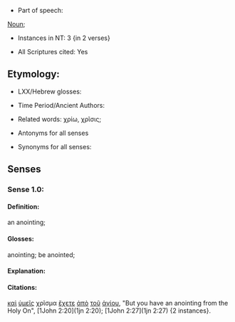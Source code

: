 * Part of speech: 

[Noun](http://ugg.readthedocs.io/en/latest/noun.html); 

* Instances in NT: 3 {in 2 verses}

* All Scriptures cited: Yes

## Etymology: 

* LXX/Hebrew glosses: 

* Time Period/Ancient Authors: 

* Related words: χρίω, χρῖσις;

* Antonyms for all senses

* Synonyms for all senses: 

## Senses 

### Sense 1.0: 

#### Definition: 

an anointing; 

#### Glosses:

anointing; be anointed; 

#### Explanation:

#### Citations: 

[καὶ](../G25320/01.md) [ὑμεῖς](../G47710/01.md) χρῖσμα [ἔχετε](../G21920/01.md) [ἀπὸ](../G05750/01.md) [τοῦ](../G35880/01.md) [ἁγίου](../G00400/01.md), "But you have an anointing from the Holy On", [1John 2:20](1jn 2:20); [1John 2:27](1jn 2:27) {2 instances}.  
